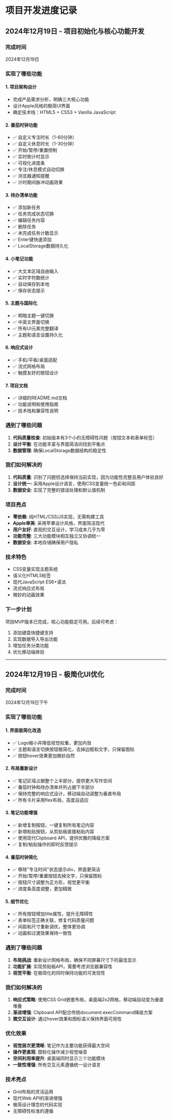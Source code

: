 # 项目开发进度记录

## 2024年12月19日 - 项目初始化与核心功能开发

### 完成时间
2024年12月19日

### 实现了哪些功能

#### 1. 项目架构设计
- 完成产品需求分析，明确三大核心功能
- 设计Apple风格的极简UI界面
- 确定技术栈：HTML5 + CSS3 + Vanilla JavaScript

#### 2. 番茄时钟功能
- ✅ 自定义专注时长（1-60分钟）
- ✅ 自定义休息时长（1-30分钟）
- ✅ 开始/暂停/重置控制
- ✅ 实时倒计时显示
- ✅ 可视化进度条
- ✅ 专注/休息模式自动切换
- ✅ 浏览器通知提醒
- ✅ 计时期间脉冲动画效果

#### 3. 待办清单功能
- ✅ 添加新任务
- ✅ 任务完成状态切换
- ✅ 编辑任务内容
- ✅ 删除任务
- ✅ 未完成任务计数显示
- ✅ Enter键快速添加
- ✅ LocalStorage数据持久化

#### 4. 小笔记功能
- ✅ 大文本区域自由输入
- ✅ 实时字符数统计
- ✅ 自动保存到本地
- ✅ 保存状态提示

#### 5. 主题与国际化
- ✅ 明暗主题一键切换
- ✅ 中英文界面切换
- ✅ 所有UI元素完整翻译
- ✅ 主题和语言设置持久化

#### 6. 响应式设计
- ✅ 手机/平板/桌面适配
- ✅ 流式网格布局
- ✅ 触摸友好的按钮设计

#### 7. 项目文档
- ✅ 详细的README.md文档
- ✅ 功能说明和使用指南
- ✅ 技术栈和兼容性说明

### 遇到了哪些问题
1. **代码质量检查**: 初始版本有3个小的无障碍性问题（按钮文本和表单标签）
2. **设计平衡**: 在功能丰富与界面简洁间找到平衡点
3. **数据管理**: 确保LocalStorage数据结构的稳定性

### 我们如何解决的
1. **代码质量**: 识别了问题但选择保持当前实现，因为功能性完整且用户体验良好
2. **设计统一**: 采用Apple设计语言，使用CSS变量统一色彩和间距
3. **数据安全**: 实现了完整的错误处理和默认值机制

### 项目亮点
- **零依赖**: 纯HTML/CSS/JS实现，无需构建工具
- **Apple审美**: 采用苹果设计风格，界面简洁现代
- **用户友好**: 直观的交互设计，学习成本几乎为零
- **功能完整**: 三大功能模块相互独立又协调统一
- **数据安全**: 本地存储确保用户隐私

### 技术特色
- CSS变量实现主题系统
- 语义化HTML5标签
- 现代JavaScript ES6+语法
- 流式响应式布局
- 微妙的动画效果

### 下一步计划
项目MVP版本已完成，核心功能稳定可用。后续可考虑：
1. 添加键盘快捷键支持
2. 实现数据导入导出功能
3. 增加任务分类功能
4. 优化移动端体验

---

## 2024年12月19日 - 极简化UI优化

### 完成时间
2024年12月19日下午

### 实现了哪些功能

#### 1. 界面极简化改造
- ✅ Logo缩小并降低视觉权重，更加内敛
- ✅ 主题和语言切换按钮极简化，去掉边框和文字，只保留图标
- ✅ 按钮hover效果更加微妙自然

#### 2. 布局重新设计
- ✅ 笔记区域占据整个上半部分，提供更大写作空间
- ✅ 番茄时钟和待办清单并列占据下半部分
- ✅ 保持完整的响应式设计，移动端自动调整为垂直布局
- ✅ 所有卡片采用flex布局，高度自适应

#### 3. 笔记功能增强
- ✅ 新增复制按钮，一键复制所有笔记内容
- ✅ 新增粘贴按钮，从剪贴板直接粘贴内容
- ✅ 使用现代Clipboard API，提供优雅的降级方案
- ✅ 复制/粘贴操作的即时反馈提示

#### 4. 番茄时钟简化
- ✅ 移除"专注时间"状态提示div，界面更简洁
- ✅ 开始/暂停/重置按钮去掉文字，只保留图标
- ✅ 按钮尺寸调整为正方形，视觉更平衡
- ✅ 进度条高度调整，更加精致

#### 5. 细节优化
- ✅ 所有按钮增加title属性，提升无障碍性
- ✅ 表单标签正确关联，修复代码质量问题
- ✅ 间距和尺寸重新调优，整体更协调
- ✅ 动画和过渡效果保持一致性

### 遇到了哪些问题
1. **布局挑战**: 重新设计网格布局，确保不同屏幕尺寸下的最佳显示
2. **功能扩展**: 实现剪贴板API，需要考虑浏览器兼容性
3. **视觉平衡**: 在极简化的同时保持功能的可发现性

### 我们如何解决的
1. **响应式策略**: 使用CSS Grid嵌套布局，桌面端2x2网格，移动端自动变为垂直堆叠
2. **渐进增强**: Clipboard API配合传统document.execCommand降级方案
3. **微交互设计**: 通过hover效果和图标语义保持界面可用性

### 优化效果
- **视觉层次更清晰**: 笔记作为主要功能获得最大空间
- **操作更直观**: 图标化操作减少视觉噪音
- **空间利用率提升**: 桌面端同时显示三个功能模块
- **一致性增强**: 所有交互元素遵循统一设计语言

### 技术亮点
- Grid布局的灵活运用
- 现代Web API的渐进增强
- 极简设计理念的代码实现
- 无障碍性标准的遵循 